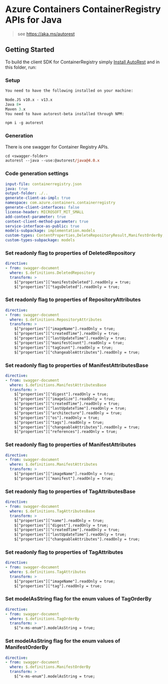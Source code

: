 # Azure Containers ContainerRegistry APIs for Java

> see https://aka.ms/autorest

## Getting Started

To build the client SDK for ContainerRegistry simply [Install AutoRest](https://github.com/Azure/autorest/blob/master/docs/install/readme.md) and in this folder, run:

### Setup
```ps
You need to have the following installed on your machine:

Node.JS v10.x - v13.x
Java 8+
Maven 3.x
You need to have autorest-beta installed through NPM:

npm i -g autorest
```

### Generation

There is one swagger for Container Registry APIs.

```ps
cd <swagger-folder>
autorest --java --use:@autorest/java@4.0.x
```

### Code generation settings
``` yaml
input-file: containerregistry.json
java: true
output-folder: ./..
generate-client-as-impl: true
namespace: com.azure.containers.containerregistry
generate-client-interfaces: false
license-header: MICROSOFT_MIT_SMALL
add-context-parameter: true
context-client-method-parameter: true
service-interface-as-public: true
models-subpackage: implementation.models
custom-types: ContentProperties,DeleteRepositoryResult,ManifestOrderBy,TagOrderBy,RepositoryProperties,ArtifactArchitecture,ArtifactOperatingSystem
custom-types-subpackage: models
```

### Set readonly flag to properties of DeletedRepository
```yaml
directive:
- from: swagger-document
  where: $.definitions.DeletedRepository
  transform: >
    $["properties"]["manifestsDeleted"].readOnly = true;
    $["properties"]["tagsDeleted"].readOnly = true;
```

### Set readonly flag to properties of RepositoryAttributes
```yaml
directive:
- from: swagger-document
  where: $.definitions.RepositoryAttributes
  transform: >
    $["properties"]["imageName"].readOnly = true;
    $["properties"]["createdTime"].readOnly = true;
    $["properties"]["lastUpdateTime"].readOnly = true;
    $["properties"]["manifestCount"].readOnly = true;
    $["properties"]["tagCount"].readOnly = true;
    $["properties"]["changeableAttributes"].readOnly = true;
```

### Set readonly flag to properties of ManifestAttributesBase
```yaml
directive:
- from: swagger-document
  where: $.definitions.ManifestAttributesBase
  transform: >
    $["properties"]["digest"].readOnly = true;
    $["properties"]["imageSize"].readOnly = true;
    $["properties"]["createdTime"].readOnly = true;
    $["properties"]["lastUpdateTime"].readOnly = true;
    $["properties"]["architecture"].readOnly = true;
    $["properties"]["os"].readOnly = true;
    $["properties"]["tags"].readOnly = true;
    $["properties"]["changeableAttributes"].readOnly = true;
    $["properties"]["references"].readOnly = true;
```

### Set readonly flag to properties of ManifestAttributes
```yaml
directive:
- from: swagger-document
  where: $.definitions.ManifestAttributes
  transform: >
    $["properties"]["imageName"].readOnly = true;
    $["properties"]["manifest"].readOnly = true;
```

### Set readonly flag to properties of TagAttributesBase
```yaml
directive:
- from: swagger-document
  where: $.definitions.TagAttributesBase
  transform: >
    $["properties"]["name"].readOnly = true;
    $["properties"]["digest"].readOnly = true;
    $["properties"]["createdTime"].readOnly = true;
    $["properties"]["lastUpdateTime"].readOnly = true;
    $["properties"]["changeableAttributes"].readOnly = true;
```

### Set readonly flag to properties of TagAttributes
```yaml
directive:
- from: swagger-document
  where: $.definitions.TagAttributes
  transform: >
    $["properties"]["imageName"].readOnly = true;
    $["properties"]["tag"].readOnly = true;
```

### Set modelAsString flag for the enum values of TagOrderBy
```yaml
directive:
- from: swagger-document
  where: $.definitions.TagOrderBy
  transform: >
    $["x-ms-enum"].modelAsString = true;
```

### Set modelAsString flag for the enum values of ManifestOrderBy
```yaml
directive:
- from: swagger-document
  where: $.definitions.ManifestOrderBy
  transform: >
    $["x-ms-enum"].modelAsString = true;
```


